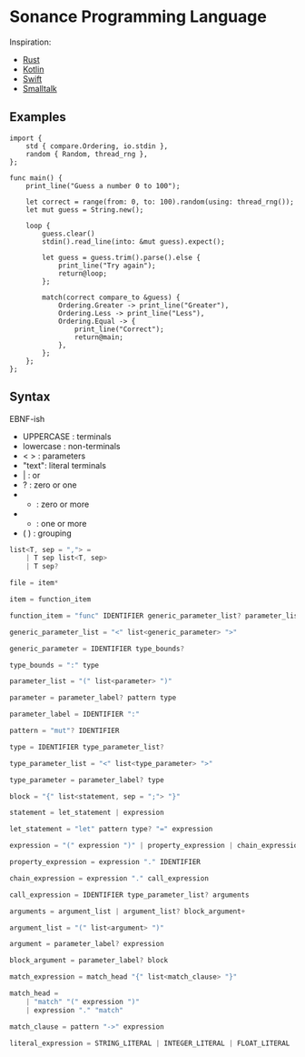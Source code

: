 # Sonance Programming Language

Inspiration:
- [Rust](https://www.rust-lang.org/)
- [Kotlin](https://kotlinlang.org/)
- [Swift](https://developer.apple.com/swift/)
- [Smalltalk](https://en.wikipedia.org/wiki/Smalltalk)


## Examples

```
import {
    std { compare.Ordering, io.stdin }, 
    random { Random, thread_rng },
};

func main() {
    print_line("Guess a number 0 to 100");

    let correct = range(from: 0, to: 100).random(using: thread_rng());
    let mut guess = String.new();

    loop {
        guess.clear()
        stdin().read_line(into: &mut guess).expect();

        let guess = guess.trim().parse().else {
            print_line("Try again");
            return@loop;
        };

        match(correct compare_to &guess) {
            Ordering.Greater -> print_line("Greater"),
            Ordering.Less -> print_line("Less"),
            Ordering.Equal -> {
                print_line("Correct");
                return@main;
            },
        };
    };
};
```

## Syntax

EBNF-ish
- UPPERCASE : terminals 
- lowercase : non-terminals 
- < > : parameters
- "text": literal terminals
- | : or
- ? : zero or one
- * : zero or more
- + : one or more
- ( ) : grouping

```cs
list<T, sep = ","> = 
    | T sep list<T, sep>
    | T sep?

file = item*

item = function_item

function_item = "func" IDENTIFIER generic_parameter_list? parameter_list type block

generic_parameter_list = "<" list<generic_parameter> ">"

generic_parameter = IDENTIFIER type_bounds?

type_bounds = ":" type

parameter_list = "(" list<parameter> ")"

parameter = parameter_label? pattern type

parameter_label = IDENTIFIER ":"

pattern = "mut"? IDENTIFIER

type = IDENTIFIER type_parameter_list?

type_parameter_list = "<" list<type_parameter> ">"

type_parameter = parameter_label? type

block = "{" list<statement, sep = ";"> "}"

statement = let_statement | expression

let_statement = "let" pattern type? "=" expression

expression = "(" expression ")" | property_expression | chain_expression | call_expression | literal_expression

property_expression = expression "." IDENTIFIER 

chain_expression = expression "." call_expression

call_expression = IDENTIFIER type_parameter_list? arguments

arguments = argument_list | argument_list? block_argument+

argument_list = "(" list<argument> ")"

argument = parameter_label? expression

block_argument = parameter_label? block

match_expression = match_head "{" list<match_clause> "}"

match_head = 
    | "match" "(" expression ")"
    | expression "." "match"

match_clause = pattern "->" expression

literal_expression = STRING_LITERAL | INTEGER_LITERAL | FLOAT_LITERAL
```
